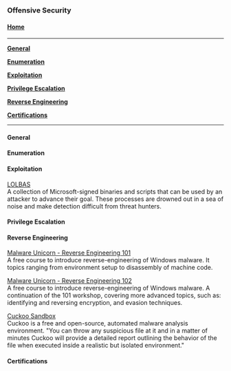 ### Offensive Security

#### [Home](README.md)
---
[**General**](#general)

[**Enumeration**](#enumeration)

[**Exploitation**](#exploitation)

[**Privilege Escalation**](#privilege-escalation)

[**Reverse Engineering**](#reverse-engineering)

[**Certifications**](#certifications)

---
#### General

#### Enumeration
#### Exploitation
[LOLBAS](https://lolbas-project.github.io/)</br>
A collection of Microsoft-signed binaries and scripts that can be used by an attacker to advance their goal. These processes are drowned out in a sea of noise and make detection difficult from threat hunters.
#### Privilege Escalation

#### Reverse Engineering
[Malware Unicorn - Reverse Engineering 101](https://malwareunicorn.org/workshops/re101.html#11)</br>
A free course to introduce reverse-engineering of Windows malware. It topics ranging from environment setup to disassembly of machine code.

[Malware Unicorn - Reverse Engineering 102](https://malwareunicorn.org/workshops/re102.html#11)</br>
A free course to introduce reverse-engineering of Windows malware. A continuation of the 101 workshop, covering more advanced topics, such as: identifying and reversing encryption, and evasion techniques.

[Cuckoo Sandbox](https://cuckoosandbox.org/)</br>
Cuckoo is a free and open-source, automated malware analysis environment. "You can throw any suspicious file at it and in a matter of minutes Cuckoo will provide a detailed report outlining the behavior of the file when executed inside a realistic but isolated environment."

#### Certifications
